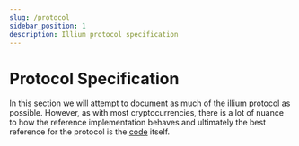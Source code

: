 ```yaml
---
slug: /protocol
sidebar_position: 1
description: Illium protocol specification
---
```


# Protocol Specification

In this section we will attempt to document as much of the illium protocol as possible. However, as with most cryptocurrencies,
there is a lot of nuance to how the reference implementation behaves and ultimately the best reference for the protocol is
the [code](https://github.com/project-illium/ilxd) itself. 

